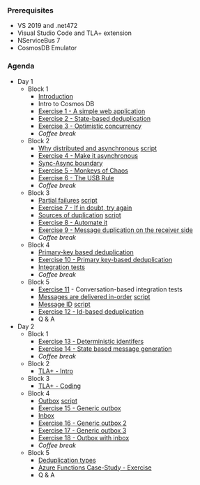 ### Prerequisites
   * VS 2019 and .net472
   * Visual Studio Code and TLA+ extension
   * NServiceBus 7
   * CosmosDB Emulator

### Agenda

* Day 1
  - Block 1
    - [Introduction](https://exactly-once.github.io/workshop/Lectures/Intro.html)   
    - Intro to Cosmos DB
    - [Exercise 1 - A simple web application](Exercise-1/README.md)
    - [Exercise 2 - State-based deduplication](Exercise-2/README.md)
    - [Exercise 3 - Optimistic concurrency](Exercise-3/README.md)
    - _Coffee break_
  - Block 2
    - [Why distributed and asynchronous](https://exactly-once.github.io/workshop/Lectures/Why%20distributed%20and%20asynchronous.html) [script](https://github.com/exactly-once/workshop/blob/master/Lectures/Why%20distributed%20and%20asynchronous.md) 
    - [Exercise 4 - Make it asynchronous](Exercise-4/README.md)
    - [Sync-Async boundary](https://exactly-once.github.io/workshop/Lectures/Sync-Async.html)
    - [Exercise 5 - Monkeys of Chaos](Exercise-5/README.md) 
    - [Exercise 6 - The USB Rule](Exercise-6/README.md)
    - _Coffee break_
  - Block 3
    - [Partial failures](https://exactly-once.github.io/workshop/Lectures/Partial%20failures.html) [script](https://github.com/exactly-once/workshop/blob/master/Lectures/Partial%20failures.md)
    - [Exercise 7 - If in doubt, try again](Exercise-7/README.md)
    - [Sources of duplication](https://exactly-once.github.io/workshop/Lectures/Sources%20of%20duplication.html) [script](https://github.com/exactly-once/workshop/blob/master/Lectures/Sources%20of%20duplication.md)
    - [Exercise 8 - Automate it](Exercise-8/README.md)
    - [Exercise 9 - Message duplication on the receiver side](Exercise-9/README.md)
    - _Coffee break_
  - Block 4 
    - [Primary-key based deduplication](https://exactly-once.github.io/workshop/Lectures/PK%20based%20deduplication.html)
    - [Exercise 10 - Primary key-based deduplication](Exercise-10/README.md)
    - [Integration tests](https://github.com/exactly-once/workshop/blob/master/Lectures/integration-testing.pptx)
    - _Coffee break_
  - Block 5
    - [Exercise 11](Exercise-11/README.md) - Conversation-based integration tests
    - [Messages are delivered in-order](https://exactly-once.github.io/workshop/Lectures/Messages%20are%20delivered%20in-order.html) [script](https://github.com/exactly-once/workshop/blob/master/Lectures/Messages%20are%20delivered%20in-order.md)
    - [Message ID](https://exactly-once.github.io/workshop/Lectures/Message%20ID.html) [script](https://github.com/exactly-once/workshop/blob/master/Lectures/Message%20ID.md) 
    - [Exercise 12 - Id-based deduplication](Exercise-12/README.md) 
    - Q & A
* Day 2
  - Block 1
    - [Exercise 13 - Deterministic identifers](Exercise-13/README.md)
    - [Exercise 14 - State based message generation](Exercise-14/README.md) 
    - _Coffee break_
  - Block 2
    - [TLA+ - Intro](https://github.com/exactly-once/workshop/blob/master/Lectures/TLA%5EM%20in%20model-checking%20w%20praktyce.pptx)
  - Block 3
    - [TLA+ - Coding](https://github.com/exactly-once/workshop/tree/master/model-checking)
  - Block 4
    - [Outbox](https://exactly-once.github.io/workshop/Lectures/Outbox.html) [script](https://github.com/exactly-once/workshop/blob/master/Lectures/Outbox.md)
    - [Exercise 15 - Generic outbox](Exercise-15/README.md)
    - [Inbox](https://exactly-once.github.io/workshop/Lectures/Inbox.html#/)
    - [Exercise 16 - Generic outbox 2](Exercise-16/README.md)
    - [Exercise 17 - Generic outbox 3](Exercise-17/README.md)
    - [Exercise 18 - Outbox with inbox](Exercise-16/README.md)
    - _Coffee break_
  - Block 5
    - [Deduplication types](https://exactly-once.github.io/workshop/Lectures/Deduplication%20types.html)
    - [Azure Functions Case-Study - Exercise](https://github.com/exactly-once/workshop/tree/master/azure-functions-cs)       
    - Q & A
